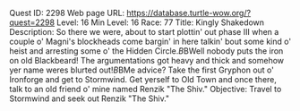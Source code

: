 Quest ID: 2298
Web page URL: https://database.turtle-wow.org/?quest=2298
Level: 16
Min Level: 16
Race: 77
Title: Kingly Shakedown
Description: So there we were, about to start plottin' out phase III when a couple o' Magni's blockheads come bargin' in here talkin' bout some kind o' heist and arresting some o' the Hidden Circle.$B$BWell nobody puts the iron on old Blackbeard! The argumentations got heavy and thick and somehow yer name weres blurted out!$B$BMe advice? Take the first Gryphon out o' Ironforge and get to Stormwind. Get yerself to Old Town and once there, talk to an old friend o' mine named Renzik "The Shiv."
Objective: Travel to Stormwind and seek out Renzik "The Shiv."
